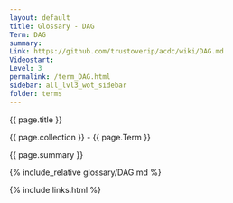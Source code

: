 ```yaml
---
layout: default
title: Glossary - DAG
Term: DAG
summary: 
Link: https://github.com/trustoverip/acdc/wiki/DAG.md
Videostart: 
Level: 3
permalink: /term_DAG.html
sidebar: all_lvl3_wot_sidebar
folder: terms
---
```


{{ page.title }}

{{ page.collection }} - {{ page.Term }}

   {{ page.summary }}

{% include_relative glossary/DAG.md %}

 {% include links.html %} 

